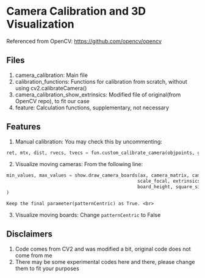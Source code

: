 # Camera Calibration and 3D Visualization
Referenced from OpenCV: https://github.com/opencv/opencv

## Files
1. camera_calibration: Main file
2. calibration_functions: Functions for calibration from scratch, without using cv2.calibrateCamera()
3. camera_calibration_show_extrinsics: Modified file of original(from OpenCV repo), to fit our case
4. feature: Calculation functions, supplementary, not necessary

## Features
1. Manual calibration: You may check this by uncommenting:
```python
ret, mtx, dist, rvecs, tvecs = fun.custom_calibrate_camera(objpoints, gray.shape[::-1], img_size)
```
2. Visualize moving cameras: From the following line:
```python
min_values, max_values = show.draw_camera_boards(ax, camera_matrix, cam_width, cam_height,
                                                scale_focal, extrinsics, board_width,
                                                board_height, square_size, True
)
```
    Keep the final parameter(patternCentric) as True. <br>
3. Visualize moving boards: Change `patternCentric` to False

## Disclaimers
1. Code comes from CV2 and was modified a bit, original code does not come from me
2. There may be some experimental codes here and there, please change them to fit your purposes
